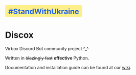 [![Stand With Ukraine](https://raw.githubusercontent.com/vshymanskyy/StandWithUkraine/main/badges/StandWithUkraine.svg)](https://stand-with-ukraine.pp.ua)

# Discox
Virbox Discord Bot community project ^\_^

Written in ~~blazingly fast~~ **effective** Python.

Documentation and installation guide can be found at our [wiki](https://github.com/v1rbox/discox/wiki).
